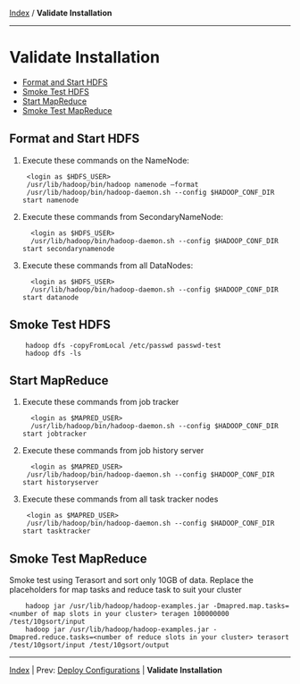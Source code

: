 [Index](./index.md) / **Validate Installation**

------

Validate Installation
==========

* [Format and Start HDFS](*format-and-start-hdfs)
* [Smoke Test HDFS](#smoke-test-hdfs)
* [Start MapReduce](#start-mapreduce)
* [Smoke Test MapReduce](#smoke-test-mapreduce)


Format and Start HDFS
-----

1. Execute these commands on the NameNode:

        <login as $HDFS_USER>
        /usr/lib/hadoop/bin/hadoop namenode –format
        /usr/lib/hadoop/bin/hadoop-daemon.sh --config $HADOOP_CONF_DIR start namenode

2. Execute these commands from SecondaryNameNode:

         <login as $HDFS_USER>
         /usr/lib/hadoop/bin/hadoop-daemon.sh --config $HADOOP_CONF_DIR start secondarynamenode

3. Execute these commands from all DataNodes:

         <login as $HDFS_USER>
         /usr/lib/hadoop/bin/hadoop-daemon.sh --config $HADOOP_CONF_DIR start datanode

Smoke Test HDFS
----

        hadoop dfs -copyFromLocal /etc/passwd passwd-test
        hadoop dfs -ls 

Start MapReduce
----

1. Execute these commands from job tracker

         <login as $MAPRED_USER>
         /usr/lib/hadoop/bin/hadoop-daemon.sh --config $HADOOP_CONF_DIR start jobtracker

2. Execute these commands from job history server

         <login as $MAPRED_USER>
        /usr/lib/hadoop/bin/hadoop-daemon.sh --config $HADOOP_CONF_DIR start historyserver

3. Execute these commands from all task tracker nodes

        <login as $MAPRED_USER>
        /usr/lib/hadoop/bin/hadoop-daemon.sh --config $HADOOP_CONF_DIR start tasktracker

Smoke Test MapReduce
----

Smoke test using Terasort and sort only 10GB of data. Replace the placeholders for map tasks and reduce task to suit your cluster

        hadoop jar /usr/lib/hadoop/hadoop-examples.jar -Dmapred.map.tasks=<number of map slots in your cluster> teragen 100000000 /test/10gsort/input
        hadoop jar /usr/lib/hadoop/hadoop-examples.jar -Dmapred.reduce.tasks=<number of reduce slots in your cluster> terasort /test/10gsort/input /test/10gsort/output


------

[Index](./index.md)
|
Prev: [Deploy Configurations](./deploy-configs.md)
|
**Validate Installation**
